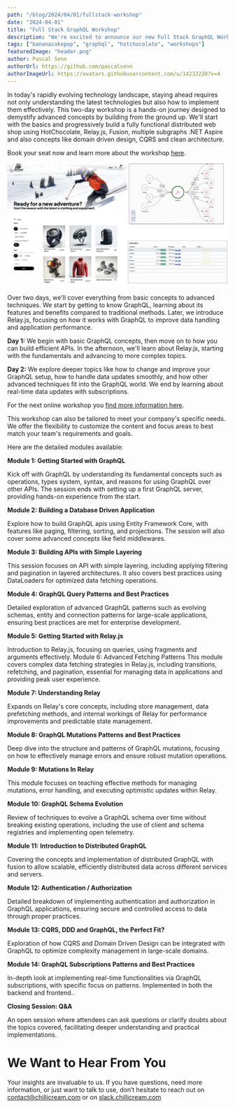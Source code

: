 ```yaml
---
path: "/blog/2024/04/01/fullstack-workshop"
date: "2024-04-01"
title: "Full Stack GraphQL Workshop"
description: "We're excited to announce our new Full Stack GraphQL Workshop. Learn more about the workshop here!"
tags: ["bananacakepop", "graphql", "hotchocolate", "workshops"]
featuredImage: "header.png"
author: Pascal Senn
authorUrl: https://github.com/pascalsenn
authorImageUrl: https://avatars.githubusercontent.com/u/14233220?v=4
---
```


In today's rapidly evolving technology landscape, staying ahead requires not only understanding the latest technologies but also how to implement them effectively. This two-day workshop is a hands-on journey designed to demystify advanced concepts by building from the ground up. We'll start with the basics and progressively build a fully functional distributed web shop using HotChocolate, Relay.js, Fusion, multiple subgraphs .NET Aspire and also concepts like domain driven design, CQRS and clean architecture.

Book your seat now and learn more about the workshop [here](https://learn.chillicream.com/blog/2024-04-01/fullstack-workshop).

![Full Stack GraphQL Workshop](img1.png)

Over two days, we'll cover everything from basic concepts to advanced techniques. We start by getting to know GraphQL, learning about its features and benefits compared to traditional methods. Later, we introduce Relay.js, focusing on how it works with GraphQL to improve data handling and application performance.

**Day 1:** We begin with basic GraphQL concepts, then move on to how you can build efficient APIs. In the afternoon, we'll learn about Relay.js, starting with the fundamentals and advancing to more complex topics.

**Day 2:** We explore deeper topics like how to change and improve your GraphQL setup, how to handle data updates smoothly, and how other advanced techniques fit into the GraphQL world. We end by learning about real-time data updates with subscriptions.

For the next online workshop you [find more information here](https://learn.chillicream.com/blog/2024-04-01).

This workshop can also be tailored to meet your company's specific needs. We offer the flexibility to customize the content and focus areas to best match your team's requirements and goals.

Here are the detailed modules available:

**Module 1: Getting Started with GraphQL**

Kick off with GraphQL by understanding its fundamental concepts such as operations, types system, syntax, and reasons for using GraphQL over other APIs. The session ends with setting up a first GraphQL server, providing hands-on experience from the start.

**Module 2: Building a Database Driven Application**

Explore how to build GraphQL apis using Entity Framework Core, with features like paging, filtering, sorting, and projections. The session will also cover some advanced concepts like field middlewares.

**Module 3: Building APIs with Simple Layering**

This session focuses on API with simple layering, including applying filtering and pagination in layered architectures. It also covers best practices using DataLoaders for optimized data fetching operations.

**Module 4: GraphQL Query Patterns and Best Practices**

Detailed exploration of advanced GraphQL patterns such as evolving schemas, entity and connection patterns for large-scale applications, ensuring best practices are met for enterprise development.

**Module 5: Getting Started with Relay.js**

Introduction to Relay.js, focusing on queries, using fragments and arguments effectively.
Module 6: Advanced Fetching Patterns
This module covers complex data fetching strategies in Relay.js, including transitions, refetching, and pagination, essential for managing data in applications and providing peak user experience.

**Module 7: Understanding Relay**

Expands on Relay's core concepts, including store management, data prefetching methods, and internal workings of Relay for performance improvements and predictable state management.

**Module 8: GraphQL Mutations Patterns and Best Practices**

Deep dive into the structure and patterns of GraphQL mutations, focusing on how to effectively manage errors and ensure robust mutation operations.

**Module 9: Mutations In Relay**

This module focuses on teaching effective methods for managing mutations, error handling, and executing optimistic updates within Relay.

**Module 10: GraphQL Schema Evolution**

Review of techniques to evolve a GraphQL schema over time without breaking existing operations, including the use of client and schema registries and implementing open telemetry.

**Module 11: Introduction to Distributed GraphQL**

Covering the concepts and implementation of distributed GraphQL with fusion to allow scalable, efficiently distributed data across different services and servers.

**Module 12: Authentication / Authorization**

Detailed breakdown of implementing authentication and authorization in GraphQL applications, ensuring secure and controlled access to data through proper practices.

**Module 13: CQRS, DDD and GraphQL, the Perfect Fit?**

Exploration of how CQRS and Domain Driven Design can be integrated with GraphQL to optimize complexity management in large-scale domains.

**Module 14: GraphQL Subscriptions Patterns and Best Practices**

In-depth look at implementing real-time functionalities via GraphQL subscriptions, with specific focus on patterns. Implemented in both the backend and frontend..

**Closing Session: Q&A**

An open session where attendees can ask questions or clarify doubts about the topics covered, facilitating deeper understanding and practical implementations.

# We Want to Hear From You

Your insights are invaluable to us. If you have questions, need more information, or just want to talk to use, don’t hesitate to reach out on <contact@chillicream.com> or on [slack.chillicream.com](https://slack.chillicream.com/blog/2024/04/01/fullstack-workshop)
